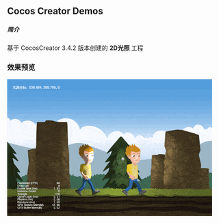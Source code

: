 ## Cocos Creator Demos

##### 简介
基于 CocosCreator 3.4.2 版本创建的 **2D光照** 工程

### 效果预览
![image](../../gif/202202/2022022801.gif)